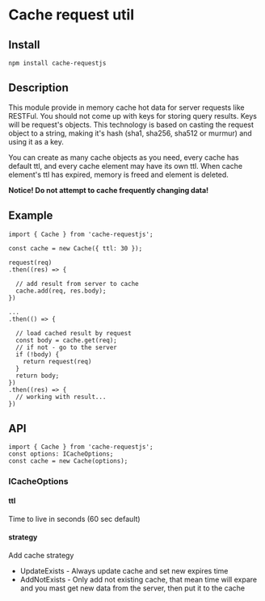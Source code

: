 # Cache request util

## Install

```
npm install cache-requestjs
```

## Description

This module provide in memory cache hot data for server requests like RESTFul. You should not come up with keys for
storing query results. Keys will be request's objects. This technology is based on casting the request object to 
a string, making it's hash (sha1, sha256, sha512 or murmur) and using it as a key.

You can create as many cache objects as you need, every cache has default ttl, and every cache element may have
its own ttl. When cache element's ttl has expired, memory is freed and element is deleted.

**Notice! Do not attempt to cache frequently changing data!**

## Example
```
import { Cache } from 'cache-requestjs';

const cache = new Cache({ ttl: 30 });

request(req)
.then((res) => {

  // add result from server to cache
  cache.add(req, res.body);
})

...
.then(() => {

  // load cached result by request
  const body = cache.get(req);
  // if not - go to the server
  if (!body) {
    return request(req)
  }
  return body;
})
.then((res) => {
  // working with result...
})

```

## API
```
import { Cache } from 'cache-requestjs';
const options: ICacheOptions;
const cache = new Cache(options);
```

### ICacheOptions

#### ttl

Time to live in seconds (60 sec default)

#### strategy

Add cache strategy
- UpdateExists - Always update cache and set new expires time
- AddNotExists - Only add not existing cache, that mean time will expare and you mast get new data from the server,
then put it to the cache